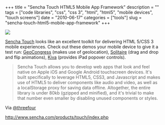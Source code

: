 +++
title = "Sencha Touch HTML5 Mobile App Framework"
description = ""
tags = ["code libraries", "css", "css 3", "html", "html5", "mobile devices", "touch screens"]
date = "2010-06-17"
categories = ["tools"]
slug = "sencha-touch-html5-mobile-app-framework"
+++


<div class="tool-screenshot mb1"><a href="http://www.sencha.com/products/touch/index.php"><img id="bluga-thumbnail-2764" class="bluga-thumbnail custom" src="//media.konigi.com/bluga/
wt52306f5a171ae_custom.jpg"/></a></div><p><a href="http://www.sencha.com/products/touch/index.php">Sencha Touch</a> looks like an excellent toolkit for delivering HTML 5/CSS 3 mobile experiences. Check out these demos your mobile device to give it a test run: <a href="http://geocongress.us/">GeoCongress</a> (makes use of geolocation), <a href="http://touchsolitaire.mobi/">Solitaire</a> (drag and drop and flip animations), <a href="http://kivamobile.org/">Kiva</a> (provides iPad popover controls).</p>

<p><blockquote>Sencha Touch allows you to develop web apps that look and feel native on Apple iOS and Google Android touchscreen devices. It's built specifically to leverage HTML5, CSS3, and Javascript and makes use of HTML5 to deliver components like audio and video, as well as a localStorage proxy for saving data offline. Altogether, the entire library is under 80kb (gzipped and minified), and it's trivial to make that number even smaller by disabling unused components or styles.</blockquote></p>

<p>Via <a href="http://twitter.com/threefour/statuses/16400307572">@threefour</a></p>

  
<p><a href="http://www.sencha.com/products/touch/index.php">http://www.sencha.com/products/touch/index.php</a></p>
      
